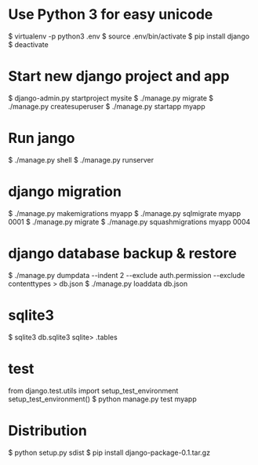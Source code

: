 # Use Python 3 for easy unicode
$ virtualenv -p python3 .env
$ source .env/bin/activate
$ pip install django
$ deactivate

# Start new django project and app
$ django-admin.py startproject mysite
$ ./manage.py migrate
$ ./manage.py createsuperuser
$ ./manage.py startapp myapp

# Run jango
$ ./manage.py shell
$ ./manage.py runserver

# django migration
$ ./manage.py makemigrations myapp
$ ./manage.py sqlmigrate myapp 0001
$ ./manage.py migrate
$ ./manage.py squashmigrations myapp 0004

# django database backup & restore
$ ./manage.py dumpdata --indent 2 --exclude auth.permission --exclude contenttypes > db.json
$ ./manage.py loaddata db.json

# sqlite3
$ sqlite3 db.sqlite3
sqlite> .tables

# test
from django.test.utils import setup_test_environment
setup_test_environment()
$ python manage.py test myapp

# Distribution
$ python setup.py sdist
$ pip install django-package-0.1.tar.gz
